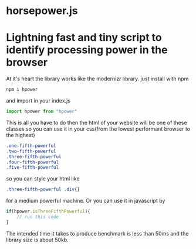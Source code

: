 # horsepower.js
# Lightning fast and tiny script to identify processing power in the browser

At it's heart the library works like the modernizr library.
just install with npm
```html
npm i hpower
```
and import in your index.js
```javascript
import hpower from "hpower"
```

This is all you have to do then the html of your website will be one of these classes so you can use it in your css(from the lowest performant browser to the highest)
```css
.one-fifth-powerful
.two-fifth-powerful
.three-fifth-powerful
.four-fifth-powerful
.five-fifth-powerful
```

so you can style your html like
```css
.three-fifth-powerful .div{}
```
for a medium powerful machine. Or you can use it in javascript by
```javascript
if(hpower.isThreeFifthPowerful){
    // run this code
}
```
The intended time it takes to produce benchmark is less than 50ms and the library size is about 50kb.
